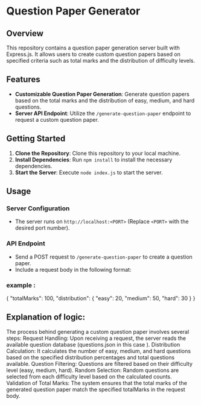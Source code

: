 # Question Paper Generator

## Overview
This repository contains a question paper generation server built with Express.js. It allows users to create custom question papers based on specified criteria such as total marks and the distribution of difficulty levels.

## Features
- **Customizable Question Paper Generation**: Generate question papers based on the total marks and the distribution of easy, medium, and hard questions.
- **Server API Endpoint**: Utilize the `/generate-question-paper` endpoint to request a custom question paper.

## Getting Started
1. **Clone the Repository**: Clone this repository to your local machine.
2. **Install Dependencies**: Run `npm install` to install the necessary dependencies.
3. **Start the Server**: Execute `node index.js` to start the server.

## Usage
### Server Configuration
- The server runs on `http://localhost:<PORT>` (Replace `<PORT>` with the desired port number).

### API Endpoint
- Send a POST request to `/generate-question-paper` to create a question paper.
- Include a request body in the following format:
### example : 
{
  "totalMarks": 100,
  "distribution": {
    "easy": 20,
    "medium": 50,
    "hard": 30
  }
}

## Explanation of logic: 
The process behind generating a custom question paper involves several steps:
Request Handling: Upon receiving a request, the server reads the available question database (questions.json in this case ).
Distribution Calculation: It calculates the number of easy, medium, and hard questions based on the specified distribution percentages and total questions available.
Question Filtering: Questions are filtered based on their difficulty level (easy, medium, hard).
Random Selection: Random questions are selected from each difficulty level based on the calculated counts.
Validation of Total Marks: The system ensures that the total marks of the generated question paper match the specified totalMarks in the request body.

